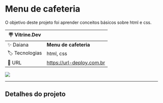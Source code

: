 # Menu de cafeteria

O objetivo deste projeto foi aprender conceitos básicos sobre html e css.

| :placard: Vitrine.Dev |     |
| -------------  | --- |
| :sparkles: Daiana        | **Menu de cafeteria**
| :label: Tecnologias | html, css
| :rocket: URL         | https://url-deploy.com.br


<!-- Inserir imagem com a #vitrinedev ao final do link -->
![](https://via.placeholder.com/1200x500.png?text=imagem+lindona+do+meu+projeto#vitrinedev)

---

## Detalhes do projeto


